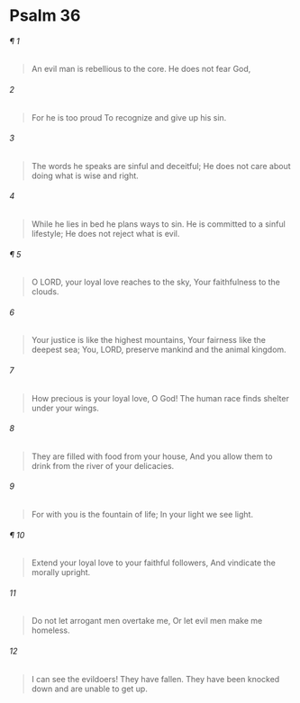 # Psalm 36
###### ¶ 1
> An evil man is rebellious to the core.
> He does not fear God,
###### 2
> For he is too proud
> To recognize and give up his sin.
###### 3
> The words he speaks are sinful and deceitful;
> He does not care about doing what is wise and right.
###### 4
> While he lies in bed he plans ways to sin.
> He is committed to a sinful lifestyle;
> He does not reject what is evil.
###### ¶ 5
> O LORD, your loyal love reaches to the sky,
> Your faithfulness to the clouds.
###### 6
> Your justice is like the highest mountains,
> Your fairness like the deepest sea;
> You, LORD, preserve mankind and the animal kingdom.
###### 7
> How precious is your loyal love, O God!
> The human race finds shelter under your wings.
###### 8
> They are filled with food from your house,
> And you allow them to drink from the river of your delicacies.
###### 9
> For with you is the fountain of life;
> In your light we see light.
###### ¶ 10
> Extend your loyal love to your faithful followers,
> And vindicate the morally upright.
###### 11
> Do not let arrogant men overtake me,
> Or let evil men make me homeless.
###### 12
> I can see the evildoers! They have fallen.
> They have been knocked down and are unable to get up.
